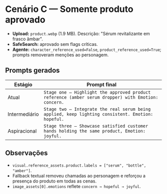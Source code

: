 # Cenário C — Somente produto aprovado

- **Upload:** `product.webp` (1.9 MB). Descrição: "Sérum revitalizante em frasco âmbar".
- **SafeSearch:** aprovado sem flags críticas.
- **Agente:** `character_reference_used=False`, `product_reference_used=True`; prompts removeram menções ao personagem.

## Prompts gerados

| Estágio | Prompt final |
| --- | --- |
| Atual | `Stage one — Highlight the approved product reference (amber serum dropper) with Emotion: concern.` |
| Intermediário | `Stage two — Integrate the real serum being applied, keep lighting consistent. Emotion: hopeful.` |
| Aspiracional | `Stage three — Showcase satisfied customer hands holding the same product, Emotion: joyful.` |

## Observações

- `visual.reference_assets.product.labels = ["serum", "bottle", "amber"]`.
- Fallback textual removeu chamadas ao personagem e reforçou a presença do produto em todas as cenas.
- `image_assets[0].emotions` reflete `concern → hopeful → joyful`.
